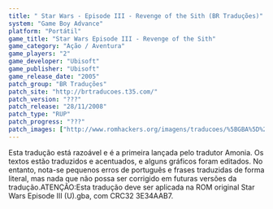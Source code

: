 ```yaml
---
title: " Star Wars - Episode III - Revenge of the Sith (BR Traduções)"
system: "Game Boy Advance"
platform: "Portátil"
game_title: "Star Wars Episode III - Revenge of the Sith"
game_category: "Ação / Aventura"
game_players: "2"
game_developer: "Ubisoft"
game_publisher: "Ubisoft"
game_release_date: "2005"
patch_group: "BR Traduções"
patch_site: "http://brtraducoes.t35.com/"
patch_version: "???"
patch_release: "28/11/2008"
patch_type: "RUP"
patch_progress: "???"
patch_images: ["http://www.romhackers.org/imagens/traducoes/%5BGBA%5D%20Star%20Wars%20Episode%20III%20-%20BR%20Tradu%C3%A7%C3%B5es%20-%201.png","http://www.romhackers.org/imagens/traducoes/%5BGBA%5D%20Star%20Wars%20Episode%20III%20-%20BR%20Tradu%C3%A7%C3%B5es%20-%202.png","http://www.romhackers.org/imagens/traducoes/%5BGBA%5D%20Star%20Wars%20Episode%20III%20-%20BR%20Tradu%C3%A7%C3%B5es%20-%203.png"]
---
```

Esta tradução está razoável e é a primeira lançada pelo tradutor Amonia. Os textos estão traduzidos e acentuados, e alguns gráficos foram editados. No entanto, nota-se pequenos erros de português e frases traduzidas de forma literal, mas nada que não possa ser corrigido em futuras versões da tradução.ATENÇÃO:Esta tradução deve ser aplicada na ROM original Star Wars Episode III (U).gba, com CRC32 3E34AAB7.